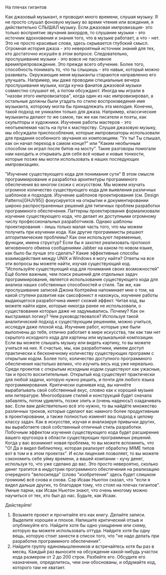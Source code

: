 На плечах гигантов

Как джазовый музыкант, я проводил много времени, слушая музыку. Я не просто слушал фоновую музыку во время чтения или вождения, я действительно СЛЫШАЛ музыку. Если джазовая импровизация- это только восприятие звучания аккордов, то слушание музыки - это источник вдохновения и знания того, что в музыке работает, а что - нет. Это не просто красивые слова, здесь скрывается глубокий смысл.
Огромная история джаза - это невероятный источник знаний для тех, кто достаточно искушён в этом вопросе. Следовательно, прослушивание музыки - это вовсе не пассивное времяпрепровождение. Это прежде всего обучение. Более того, способность понимать то, что ты слышишь - это навык, который можно развивать. Окружающие меня музыканты стараются направленно его улучшать. Например, мы даже проводим специальные вечера прослушивания музыки, когда кучка фанатов джазовой музыки совместно слушают её, а потом обсуждают. Иногда мы играли в "назови этого импровизатора", когда один из нас импровизировал, а остальные должны были угадать по стилю воспроизведения имя музыканта, которому могла бы принадлежать эта мелодия.
Конечно, такой подход не уникален только для джаза. Например, классические музыканты делают то же самое, так же как писатели и поэты, как скульпторы и художники. Изучение работы мастеров - это неотъемлемая часть на пути к мастерству.
Слушая джазовую музыку, мы обсуждали приспособления, которые импровизаторы использовали для придания особенного звучания их композициям. "Ух ты! Ты слышал, как он начал переход в самом конце?" или "Каким необычным способом он играл после битов на мосту". Такие разговоры помогали нам находить и открывать для себя всё новые и новые тонкости, которые позже мы могли использовать в наших последующих импровизациях.

"Изучение существующего кода для понимания сути"
В этом смысле программирование и разработка архитектуры программного обеспечения во многом схожи с искусством. Мы можем изучать огромное количество существующего кода для выявления различных шаблонов и подходов. Изучение шаблонов проектирования (см. Design Patterns[GHJV95]) фокусируется на открытии и документировании широко распространенных решений для типичных проблем разработки программного обеспечения. Паттерны проектирования формализовали изучение существующего кода, что делает их доступными огромному числу профессиональных разработчиков. Однако шаблоны проектирования - лишь только малая часть того, что мы можем получить при изучении кода.
Как другие программисты решают алгоритмические проблемы? Как они используют переменные, функции, имена структур? Если бы я захотел реализовать протокол мгновенного обмена сообщениями Jabber на каком-то новом языке, как было бы лучше это сделать? Какие эффективные способы взаимодействия между UNIX и Windows я могу найти? Ответы на все эти вопросы вы можете найти, изучая существующий код.
"Используйте существующий код для понимания своих возможностей"
Ещё более важным, чем поиск решений для отдельных задач программирования, является использование существующего кода для анализа наших собственных способностей и стиля. Так же, как прослушивание записей Джона Колтрейна напоминает мне о том, на какой ступени развития как саксофонист я нахожусь, изучение работы выдающегося разработчика имеет схожий эффект. Читая код, вы можете найти идеи, которые никогда ранее не использовали, о существовании которых даже не задумывались. Почему? Как он выстраивал логику? Чем руководствовался? Используя такой аналитический подход к существующим решениям, можно учиться, исследуя даже плохой код.
Изучение работ, которые уже были выполнены до тебя, отлично работает в мире искусства, так как там нет скрытого исходного кода для картины или музыкальной композиции. Если вы можете слышать музыку или видеть картину, то вы можете учиться на них. К счастью, мы, как разработчики, имеем доступ практически к бесконечному количеству существующих программ с открытым кодом.
Более того, количество доступного программного обеспечения настолько велико, что изучить весь код уже нереально. Среди проектов с открытым исходным кодом существуют как ужасные, так и просто восхитительные. Открытый код существует практически для любой задачи, которую нужно решить, и почти для любого языка программирования.
Критически оценивая код, вы начнёте вырабатывать свой собственный вкус, словно как к хорошей музыке или литературе. Многообразие стилей и конструкций будет сначала забавлять, потом удивлять, позже злить и (очень надеюсь!) озадачивать вас. Если вам действительно всё это нужно, то вы найдёте множество различных трюков, которые сделают вас намного более продуктивным в проектировании, а также полностью изменят ваш подход к целому классу задач. Как в искусстве, изучая и анализируя привычки других, вы выработаете свой собственный отличный стиль разработки.
Побочным эффектом изучения существующего кода будет расширение вашего кругозора в области существующих программных решений. Когда у вас возникнет новая проблема, то вы можете вспомнить, что "О! Да я видел библиотеку, которая реализует обработку MIME типов вот в том и в этом проектах". И если лицензия позволяет, то вы можете сэкономить себе уйму времени, а вашей компании - кучу денег, используя то, что уже сделано до вас. Это просто невероятно, сколько денег тратится в индустрии программного обеспечения на реализацию очередного "велосипеда" (слово "изобретение" здесь будет слишком громким) всё снова и снова.
Сэр Исаак Ньютон сказал, что "если я видел дальше других, то благодаря тому, что стоял на плечах гигантов". Умные парни, как Исаак Ньютон знают, что очень многому можно научиться от тех, кто был до нас. Будьте, как Исаак.

Действуйте!
1. Возьмите проект и прочитайте его как книгу. Делайте записи. Выделите хорошее и плохое. Напишите критический отзыв и опубликуйте его. Найдите хотя бы одно ухищрение или схему, которую вы можете использовать оттуда. Найдите хотя бы одну вещь, которую стоит занести в список того, что "не надо делать при разработке программного обеспечения".
2. Найдите группу единомышленников и встречайтесь хотя бы раз в месяц. Каждый раз выносите на обсуждение какой-нибудь участок кода размером от 2 до 200 строк. Разбейте его. Обсудите его назначение, определитесь, чем они обоснованы, и обдумайте код, которого там не хватает.
